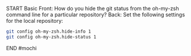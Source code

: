 START
Basic
Front: 
How do you hide the git status from the oh-my-zsh command line for a particular repository?
Back: 
Set the following settings for the local repository:
```sh
git config oh-my-zsh.hide-info 1
git config oh-my-zsh.hide-status 1
```

END
#mochi
